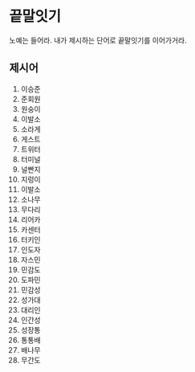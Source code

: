 # 끝말잇기

노예는 들어라. 내가 제시하는 단어로 끝말잇기를 이어가거라.



## 제시어

1. 이승준
2. 준회원
3. 원숭이
4. 이발소
5. 소라게
6. 게스트
7. 트위터
8. 터미널
9. 널빤지
10. 지렁이
11. 이발소
12. 소나무
13. 무다리
14. 리어카
15. 카센터
16. 터키인
17. 인도자
18. 자스민
19. 민감도
20. 도파민
21. 민감성
22. 성가대
23. 대리인
24. 인간성
25. 성장통
26. 통통배
27. 배나무
28. 무간도

